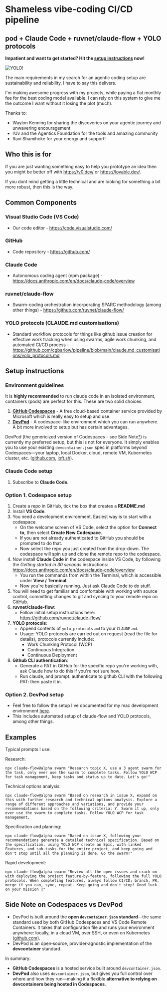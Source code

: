 # Shameless vibe-coding CI/CD pipeline

## pod + Claude Code + ruvnet/claude-flow + YOLO protocols
**Impatient and want to get started? Hit the [setup instructions](#setup-instructions) now!**

![YOLO!](https://media.tenor.com/qUbWFRNgCQQAAAAM/han-solo-star-wars.gif)

The main requirements in my search for an agentic coding setup are sustainability and reliability, I have to say this delivers. 

I'm making awesome progress with my projects, while paying a flat monthly fee for the best coding model available. I can rely on this system to give me the outcome I want without it losing the plot (much).

Thanks to: 
- Waylon Kenning for sharing the discoveries on your agentic journey and unwavering encouragement
- rUv and the Agentics Foundation for the tools and amazing community
- Ravi Shamihoke for your energy and support!

## Who this is for
If you are just wanting something easy to help you prototype an idea then you might be better off with https://v0.dev/ or https://lovable.dev/. 

If you dont mind getting a little technical and are looking for something a bit more robust, then this is the way.

## Common Components
### Visual Studio Code (VS Code)
- Our code editor - https://code.visualstudio.com/

### GitHub
- Code repository - https://github.com/

### Claude Code
- Autonomous coding agent (npm package) - https://docs.anthropic.com/en/docs/claude-code/overview

### ruvnet/claude-flow
- Swarm-coding orchestration incorporating SPARC methodology (among other things) - https://github.com/ruvnet/claude-flow/

### YOLO protocols (CLAUDE.md customisations)
- Standard workflow protocols for things like github issue creation for effective work tracking when using swarms, agile work chunking, and automated CI/CD process -  https://github.com/cgbarlow/pipeline/blob/main/claude.md_customisations/yolo_protocols.md

## Setup instructions

### Environment guidelines
It is **highly recommended** to run claude code in an isolated environment, containers (pods) are perfect for this. These are two solid choices:

1. [**GitHub Codespaces**](https://github.com/features/codespaces) - A free cloud-based container service provided by Microsoft which is really easy to setup and use.
2. [**DevPod**](https://devpod.sh/) - A codespace-like environment which you can run anywhere. A bit more involved to setup but has certain advantages.
  
DevPod (the genericized version of Codespaces - see Side Note[*](#side-note-on-codespaces-vs-devpod)) is currently my preferred setup, but this is not for everyone. It simply enables you to use your existing `devcontainer.json` spec in platforms beyond Codespaces—your laptop, local Docker, cloud, remote VM, Kubernetes cluster, etc. ([github.com][1], [loft.sh][2]).

### Claude Code setup
1. Subscribe to **Claude Code**.

### Option 1. Codespace setup

1. Create a repo in GitHub, tick the box that creates a **README.md**
2. Install **VS Code**.
3. You need a development environment. Easiest way is to start with a codespace.
    * On the welcome screen of VS Code, select the option for **Connect to**, then select **Create New Codespace**.
    * If you are not already authenticated to GitHub you should be prompted to do that.
    * Now select the repo you just created from the drop-down. The codespace will spin up and clone the remote repo to the codespace.
4. Now install **Claude Code** in the codespace inside VS Code, by following the *Getting started in 30 seconds* instructions: https://docs.anthropic.com/en/docs/claude-code/overview
    * You run the commands from within the Terminal, which is accessible under **View / Terminal**.
    * Now you're basically running. Just ask Claude Code to do stuff.
5. You will need to get familiar and comfortable with working with source control, committing changes to git and syncing to your remote repo on GitHub.
6. **ruvnet/claude-flow**:
    - Follow initial setup instructions here: https://github.com/ruvnet/claude-flow/
7. **YOLO protocols**:
    - Append contents of `yolo_protocols.md` to your `CLAUDE.md`.
    - Usage: YOLO protocols are carried out on request (read the file for details), protocols currently include:
      - Work Chunking Protocol (WCP)
      - Continuous Integration
      - Continuous Deployment
8. **Github CLI authentication**:
      - Generate a PAT in GitHub for the specific repo you're working with, ask Claude how to do this if you're not sure how.
      - Run claude, and prompt: authenticate to github CLI with the following PAT: then paste it in.

### Option 2. DevPod setup
- Feel free to follow the setup I've documented for my mac development environment [here](./mac_dev_setup).
- This includes automated setup of claude-flow and YOLO protocols, among other things.

## Examples
Typical prompts I use:
 
Research:
```
npx claude-flow@alpha swarm "Research topic X, use a 3 agent swarm for the task, only ever use the swarm to complete tasks. Follow YOLO WCP for task management, keep tasks and status up to date. Let's go!"
```

Technical options analysis:
```
npx claude-flow@alpha swarm "Based on research in issue X, expand on this with further research and technical options analysis. Explore a range of different approaches and variations, and provide your recommendations based on the following criteria: Y. Swarm it up, only ever use the swarm to complete tasks. Follow YOLO WCP for task management,
```

Specification and planning:
```
npx claude-flow@alpha swarm "Based on issue X, following your recommendations generate a detailed technical specification. Based on the specification, using YOLO WCP create an Epic, with linked Features, and sub-tasks for the entire project, and keep going and don't stop until all the planning is done. Go the swarm!"
```

Rapid development:
```
npx claude-flow@alpha swarm "Review all the open issues and crack on with deploying the project feature-by-feature, following the full YOLO protocols. When completing features, always follow CI/CD; branch, PR, merge if you can, sync, repeat. Keep going and don't stop! Good luck on your mission 🫡"
```

## Side Note on Codespaces vs DevPod 
* DevPod is built around the **open `devcontainer.json` standard**—the same standard used by both GitHub Codespaces and VS Code Remote Containers. It takes that configuration file and runs your environment anywhere: locally, in a cloud VM, over SSH, or even on Kubernetes ([github.com][1]).
* DevPod is an open‑source, provider‑agnostic implementation of the **devcontainer** standard.

In summary:
* **GitHub Codespaces** is a hosted service built around `devcontainer.json`.
* **DevPod** also uses `devcontainer.json`, but gives you full control over where and how they run—making it a flexible **alternative to relying on devcontainers being hosted in Codespaces**.

[1]: https://github.com/loft-sh/devpod?utm_source=chatgpt.com "loft-sh/devpod: Codespaces but open-source, client-only ... - GitHub"
[2]: https://www.loft.sh/blog/introducing-devpod-codespaces-but-open-source?utm_source=chatgpt.com "Introducing DevPod: Open Source Alternative to Codespaces - Loft.sh"
